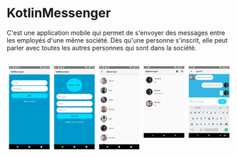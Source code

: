 # KotlinMessenger
C'est une application mobile qui permet de s'envoyer des messages entre les employés d'une même société. 
Dès qu'une personne s'inscrit, elle peut parler avec toutes les autres personnes qui sont dans la société.

<div style= "display: flex;">
<p style="flex: 33.33%;
   width:100%;
  padding: 5px;">
  <img src="https://github.com/Yazid98/KotlinMessenger/blob/master/Images/1.png?raw=true" title="Text">
</p>

<p style="flex: 33.33%;
  padding: 5px;">
  <img src="https://github.com/Yazid98/KotlinMessenger/blob/master/Images/2.png?raw=true" title="Text">
</p>

<p style="flex: 33.33%;
  padding: 5px;">
  <img src="https://github.com/Yazid98/KotlinMessenger/blob/master/Images/3.png?raw=true" title="Text">
</p>

<p style="flex: 33.33%;
  padding: 5px;">
  <img src="https://github.com/Yazid98/KotlinMessenger/blob/master/Images/4.png?raw=true" title="Text">
</p>

<p style="flex: 33.33%;
  padding: 5px;">
  <img src="https://github.com/Yazid98/KotlinMessenger/blob/master/Images/5.png?raw=true" title="Text">
</p>
</div>
